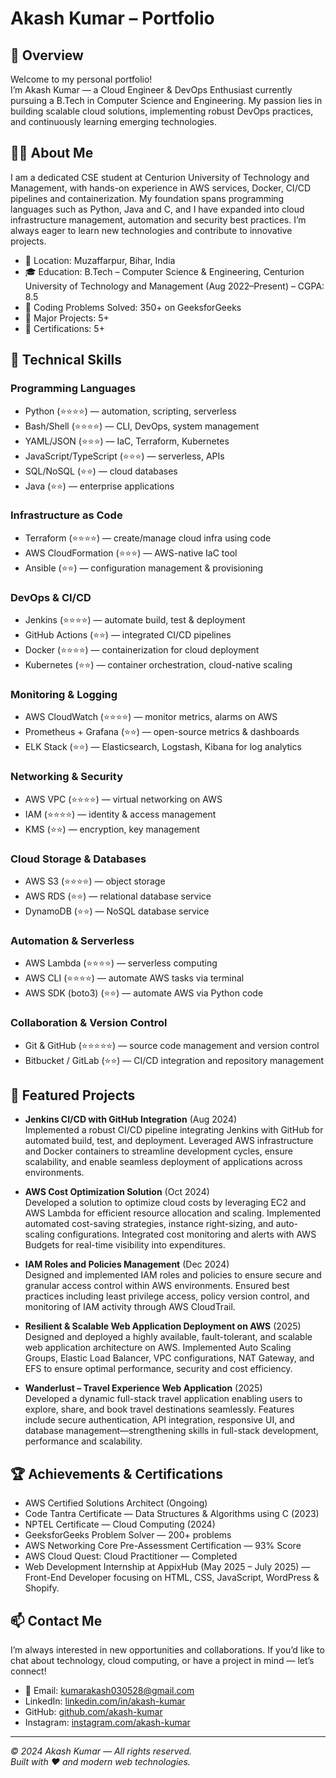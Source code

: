 # Akash Kumar – Portfolio

## 🚀 Overview  
Welcome to my personal portfolio!  
I’m Akash Kumar — a Cloud Engineer & DevOps Enthusiast currently pursuing a B.Tech in Computer Science and Engineering. My passion lies in building scalable cloud solutions, implementing robust DevOps practices, and continuously learning emerging technologies.

## 🧑‍💻 About Me  
I am a dedicated CSE student at Centurion University of Technology and Management, with hands-on experience in AWS services, Docker, CI/CD pipelines and containerization. My foundation spans programming languages such as Python, Java and C, and I have expanded into cloud infrastructure management, automation and security best practices. I’m always eager to learn new technologies and contribute to innovative projects.

- 📍 Location: Muzaffarpur, Bihar, India  
- 🎓 Education: B.Tech – Computer Science & Engineering, Centurion University of Technology and Management (Aug 2022–Present) – CGPA: 8.5  
- 🧮 Coding Problems Solved: 350+ on GeeksforGeeks  
- 📁 Major Projects: 5+  
- 🏅 Certifications: 5+

## 🧰 Technical Skills  
### Programming Languages  
- Python (⭐⭐⭐⭐) — automation, scripting, serverless  
- Bash/Shell (⭐⭐⭐⭐) — CLI, DevOps, system management  
- YAML/JSON (⭐⭐⭐) — IaC, Terraform, Kubernetes  
- JavaScript/TypeScript (⭐⭐⭐) — serverless, APIs  
- SQL/NoSQL (⭐⭐) — cloud databases  
- Java (⭐⭐) — enterprise applications  

### Infrastructure as Code  
- Terraform (⭐⭐⭐⭐) — create/manage cloud infra using code  
- AWS CloudFormation (⭐⭐⭐) — AWS-native IaC tool  
- Ansible (⭐⭐) — configuration management & provisioning  

### DevOps & CI/CD  
- Jenkins (⭐⭐⭐⭐) — automate build, test & deployment  
- GitHub Actions (⭐⭐) — integrated CI/CD pipelines  
- Docker (⭐⭐⭐⭐) — containerization for cloud deployment  
- Kubernetes (⭐⭐) — container orchestration, cloud-native scaling  

### Monitoring & Logging  
- AWS CloudWatch (⭐⭐⭐⭐) — monitor metrics, alarms on AWS  
- Prometheus + Grafana (⭐⭐) — open-source metrics & dashboards  
- ELK Stack (⭐⭐) — Elasticsearch, Logstash, Kibana for log analytics  

### Networking & Security  
- AWS VPC (⭐⭐⭐⭐) — virtual networking on AWS  
- IAM (⭐⭐⭐⭐) — identity & access management  
- KMS (⭐⭐) — encryption, key management  

### Cloud Storage & Databases  
- AWS S3 (⭐⭐⭐⭐) — object storage  
- AWS RDS (⭐⭐) — relational database service  
- DynamoDB (⭐⭐) — NoSQL database service  

### Automation & Serverless  
- AWS Lambda (⭐⭐⭐⭐) — serverless computing  
- AWS CLI (⭐⭐⭐⭐) — automate AWS tasks via terminal  
- AWS SDK (boto3) (⭐⭐) — automate AWS via Python code  

### Collaboration & Version Control  
- Git & GitHub (⭐⭐⭐⭐⭐) — source code management and version control  
- Bitbucket / GitLab (⭐⭐) — CI/CD integration and repository management  

## 🔧 Featured Projects  
- **Jenkins CI/CD with GitHub Integration** (Aug 2024)  
  Implemented a robust CI/CD pipeline integrating Jenkins with GitHub for automated build, test, and deployment. Leveraged AWS infrastructure and Docker containers to streamline development cycles, ensure scalability, and enable seamless deployment of applications across environments.

- **AWS Cost Optimization Solution** (Oct 2024)  
  Developed a solution to optimize cloud costs by leveraging EC2 and AWS Lambda for efficient resource allocation and scaling. Implemented automated cost-saving strategies, instance right-sizing, and auto-scaling configurations. Integrated cost monitoring and alerts with AWS Budgets for real-time visibility into expenditures.

- **IAM Roles and Policies Management** (Dec 2024)  
  Designed and implemented IAM roles and policies to ensure secure and granular access control within AWS environments. Ensured best practices including least privilege access, policy version control, and monitoring of IAM activity through AWS CloudTrail.

- **Resilient & Scalable Web Application Deployment on AWS** (2025)  
  Designed and deployed a highly available, fault-tolerant, and scalable web application architecture on AWS. Implemented Auto Scaling Groups, Elastic Load Balancer, VPC configurations, NAT Gateway, and EFS to ensure optimal performance, security and cost efficiency.

- **Wanderlust – Travel Experience Web Application** (2025)  
  Developed a dynamic full-stack travel application enabling users to explore, share, and book travel destinations seamlessly. Features include secure authentication, API integration, responsive UI, and database management—strengthening skills in full-stack development, performance and scalability.

## 🏆 Achievements & Certifications  
- AWS Certified Solutions Architect (Ongoing)  
- Code Tantra Certificate — Data Structures & Algorithms using C (2023)  
- NPTEL Certificate — Cloud Computing (2024)  
- GeeksforGeeks Problem Solver — 200+ problems  
- AWS Networking Core Pre-Assessment Certification — 93% Score  
- AWS Cloud Quest: Cloud Practitioner — Completed  
- Web Development Internship at AppixHub (May 2025 – July 2025) — Front-End Developer focusing on HTML, CSS, JavaScript, WordPress & Shopify.

## 📫 Contact Me  
I’m always interested in new opportunities and collaborations. If you’d like to chat about technology, cloud computing, or have a project in mind — let’s connect!  
- 📧 Email: kumarakash030528@gmail.com  
- LinkedIn: [linkedin.com/in/akash-kumar](https://www.linkedin.com/in/akash-kumar)  
- GitHub: [github.com/akash-kumar](https://github.com/akash-kumar)  
- Instagram: [instagram.com/akash-kumar](https://www.instagram.com/akash-kumar)  

---

*© 2024 Akash Kumar — All rights reserved.*  
*Built with ❤️ and modern web technologies.*

